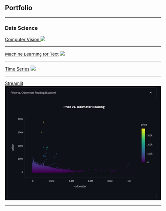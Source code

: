 ## Portfolio

---

### Data Science

[Computer Vision ](https://github.com/haladesigns/ComputerVision)
<img src="images/dummy_thumbnail.jpg?raw=true"/>

---
[Machine Learning for Text](https://github.com/haladesigns/Machine-Learning-for-Text)
<img src="images/dummy_thumbnail.jpg?raw=true"/>

---
[Time Series](https://github.com/haladesigns/TimeSeries)
<img src="images/dummy_thumbnail.jpg?raw=true"/>

---

[Streamlit](https://github.com/haladesigns/Streamlit)
<img src="images/Streamlit/Price vs Odometer (Scatter).png?raw=true"/>

---

<!--
### Category Name 2

- [Project 1 Title](/pdf/sample_presentation.pdf)
- [Project 2 Title](http://example.com/)
- [Project 3 Title](http://example.com/)
- [Project 4 Title](http://example.com/)
- [Project 5 Title](http://example.com/)

---




---

<p style="font-size:11px">Page template forked from <a href="https://github.com/evanca/quick-portfolio">evanca</a></p>
 Remove above link if you don't want to attibute -->
